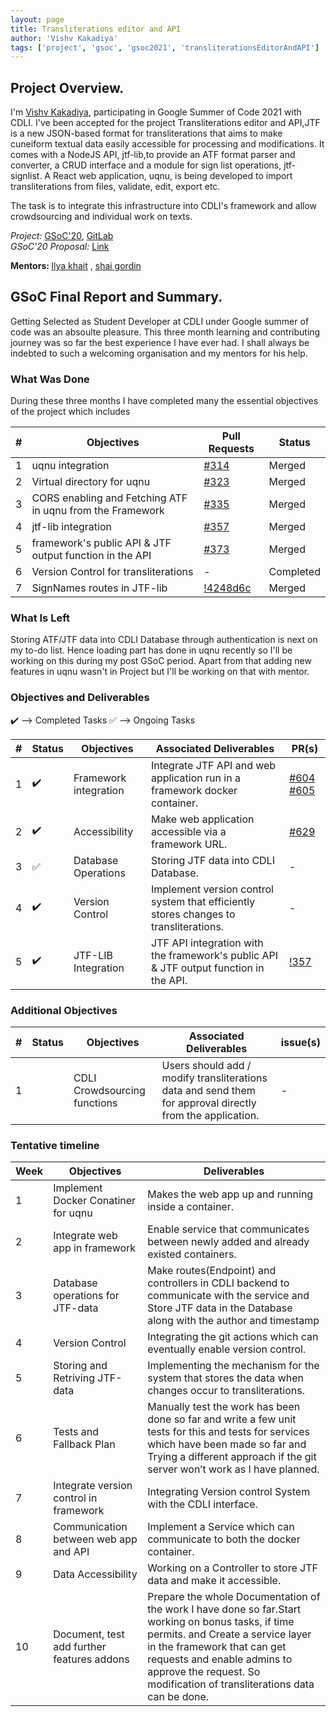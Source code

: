 ```yaml
---
layout: page
title: Transliterations editor and API
author: 'Vishv Kakadiya'
tags: ['project', 'gsoc', 'gsoc2021', 'transliterationsEditorAndAPI']
---
```


## Project Overview.
I'm <a href="https://in.linkedin.com/in/nishealjohn">Vishv Kakadiya</a>, participating in Google Summer of Code 2021 with CDLI.
I've been accepted for the project Transliterations editor and API,JTF is a new JSON-based format for transliterations that aims to make cuneiform textual data easily accessible for processing and modifications. It comes with a NodeJS API, jtf-lib,to provide an ATF format parser and converter, a CRUD interface and a module for sign list operations, jtf-signlist. A React web application, uqnu, is being developed to import transliterations from files, validate, edit, export etc.

The task is to integrate this infrastructure into CDLI's framework and allow crowdsourcing and individual work on texts.

<i>Project:</i>
<a target="_blank" href="https://summerofcode.withgoogle.com/projects/#4934990535589888
">GSoC'20</a>,
<a target="_blank" href="https://gitlab.com/cdli/framework"> GitLab</a>
<br>
<i>GSoC'20 Proposal:</i>
<a href="https://docs.google.com/document/d/164nLIkiJXx0sDEcctKt-EkRGBBuD1DReiTPmoxxJCL8/edit">Link</a><br>

<b>Mentors: </b> <a target="_blank" href='https://www.linkedin.com/in/ilya-khait-bb8bb228/'>Ilya khait</a> , <a target="_blank" href='https://www.linkedin.com/in/shai-gordin-3b65962/'>shai gordin</a>

## GSoC Final Report and Summary.
Getting Selected as Student Developer at CDLI under Google summer of code was an absoulte pleasure. This three month learning and contributing journey was so far the best experience I have ever had. I shall always be indebted to such a welcoming organisation and my mentors for his help.

### What Was Done
During these three months I have completed many the essential objectives of the project which includes

| \#  | Objectives         | Pull Requests |    Status |
| --- | ------------------ | -------- | ------------ |
|1|uqnu integration|<a href='https://gitlab.com/cdli/framework/-/merge_requests/314'>#314</a>|Merged|
|2|Virtual directory for uqnu|<a href='https://gitlab.com/cdli/framework/-/merge_requests/323'>#323</a>|Merged|
|3|CORS enabling and Fetching ATF in uqnu from the Framework|<a href='https://gitlab.com/cdli/framework/-/merge_requests/335'>#335</a>|Merged|
|4|jtf-lib integration|<a href='https://gitlab.com/cdli/framework/-/merge_requests/357'>#357</a>|Merged|
|5|framework's public API & JTF output function in the API|<a href='https://gitlab.com/cdli/framework/-/merge_requests/373'>#373</a>|Merged|
|6|Version Control for transliterations|-|Completed|
|7|SignNames routes in JTF-lib|<a href='https://github.com/cdli-gh/jtf-lib/blob/main/docs/routes.md'>!4248d6c</a>|Merged|

### What Is Left
Storing ATF/JTF data into CDLI Database through authentication is next on my to-do list. Hence loading part has done in uqnu recently so I'll be working on this during my post GSoC period. Apart from that adding new features in uqnu wasn't in Project but I'll be working on that with mentor.

 
### Objectives and Deliverables

:heavy_check_mark: --> Completed Tasks
:white_check_mark: --> Ongoing Tasks

| \# | Status  | Objectives                    | Associated Deliverables         | PR(s) |
| --- | --- | ----------------------------- | ---------------------------------------------- | -------- |
| 1 |:heavy_check_mark:|  Framework integration | Integrate JTF API and web application run in a framework docker container. | [#604](https://gitlab.com/cdli/framework/-/issues/604) [#605](https://gitlab.com/cdli/framework/-/issues/605) |
| 2 |:heavy_check_mark:|  Accessibility  | Make web application accessible via a framework URL. | [#629](https://gitlab.com/cdli/framework/-/issues/629) |
| 3 |:white_check_mark: |  Database Operations  | Storing JTF data into CDLI Database. | - |
| 4 |:heavy_check_mark:|  Version Control  | Implement version control system that efficiently stores changes to transliterations. | - |
| 5 |:heavy_check_mark:|  JTF-LIB Integration  | JTF API integration with the framework's public API & JTF output function in the API. | [!357](https://gitlab.com/cdli/framework/-/merge_requests/357) |


### Additional Objectives

| \# | Status  | Objectives         | Associated Deliverables                                             | issue(s) |
| --- | --- | ------------------ | ------------------------------------------------------------------- | -------- |
| 1 |  | CDLI Crowdsourcing functions  | Users should add / modify transliterations data and send them for approval directly from the application. |  -  |

### Tentative timeline  

| Week  |Objectives | Deliverables |
|---|---|---|
|1| Implement Docker Conatiner for uqnu |  Makes the web app up and running inside a container. |
|2| Integrate web app in framework | Enable service that communicates between newly added and already existed containers.  |
|3| Database operations for JTF-data  | Make routes(Endpoint)  and controllers in CDLI backend to communicate with the service and Store JTF data in the Database along with the author and timestamp|
|4| Version Control  | Integrating the git actions which can eventually enable version control. |
|5| Storing and Retriving JTF-data  | Implementing the mechanism for the system that stores the data when changes occur to transliterations.  |
|6| Tests and Fallback Plan  | Manually test the work has been done so far and write a few unit tests for this and tests for services which have been made so far and Trying a different approach if the git server won’t work as I have planned. |
|7| Integrate version control in framework  | Integrating Version control  System with the CDLI interface.|
|8| Communication between web app and API    | Implement a Service which can communicate to both the docker container. |
|9| Data Accessibility  | Working on a Controller to store JTF data and make it accessible. |
|10| Document, test add further features addons | Prepare the whole Documentation of the work I have done so far.Start working on bonus tasks, if time permits. and Create a service layer in the framework that can get requests and enable admins to approve the request. So modification of transliterations data can be done.  |


